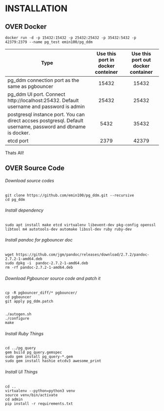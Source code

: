 # INSTALLATION
 
## OVER Docker
    
    docker run -d -p 15432:15432 -p 25432:25432 -p 35432:5432 -p 42379:2379 --name pg_test emin100/pg_ddm
 
  
 
 
 | Type | Use this port in docker conteiner  | Use this port out docker container  |
 | ------- | :---: | :---: |
 | pg_ddm connection port as the same as pgbouncer | 15432 | 15432 |
 | pg_ddm UI port. Connect http://localhost:25432. Default username and password is admin | 25432 | 25432 |
 | postgresql instance port. You can direct accses postgresql. Default username, password and dbname is docker.  | 5432 | 35432 |
 | etcd port | 2379 | 42379 |
 

 
 Thats All!
 
## OVER Source Code
 
###### Download source codes
 
    git clone https://github.com/emin100/pg_ddm.git --recursive
    cd pg_ddm
    
###### Install dependency
 
    sudo apt install make etcd virtualenv libevent-dev pkg-config openssl libtool m4 autotools-dev automake libssl-dev ruby ruby-dev
    
###### Install pandoc for pgbouncer doc

    wget https://github.com/jgm/pandoc/releases/download/2.7.2/pandoc-2.7.2-1-amd64.deb
    sudo dpkg -i  pandoc-2.7.2-1-amd64.deb 
    rm -rf pandoc-2.7.2-1-amd64.deb 

###### Download Pgbouncer source code and patch it

    cp -R pgbouncer_diff/* pgbouncer/
    cd pgbouncer
    git apply pg_ddm.patch
    
    
    ./autogen.sh
    ./configure
    make
    
###### Install Ruby Things
 
    cd ../pg_query
    gem build pg_query.gemspec 
    sudo gem install pg_query-*.gem
    sudo gem install hashie etcdv3 awesome_print
    
    
###### Install UI Things
    
    cd ..
    virtualenv --python=python3 venv
    source venv/bin/activate
    cd admin
    pip install -r requirements.txt
